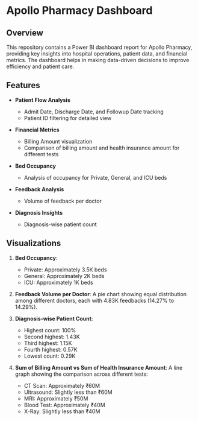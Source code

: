 # Apollo Pharmacy Dashboard

## Overview
This repository contains a Power BI dashboard report for Apollo Pharmacy, providing key insights into hospital operations, patient data, and financial metrics. The dashboard helps in making data-driven decisions to improve efficiency and patient care.

## Features
- **Patient Flow Analysis**
  - Admit Date, Discharge Date, and Followup Date tracking
  - Patient ID filtering for detailed view

- **Financial Metrics**
  - Billing Amount visualization
  - Comparison of billing amount and health insurance amount for different tests

- **Bed Occupancy**
  - Analysis of occupancy for Private, General, and ICU beds

- **Feedback Analysis**
  - Volume of feedback per doctor

- **Diagnosis Insights**
  - Diagnosis-wise patient count

## Visualizations
1. **Bed Occupancy**:
   - Private: Approximately 3.5K beds
   - General: Approximately 2K beds
   - ICU: Approximately 1K beds

2. **Feedback Volume per Doctor**: A pie chart showing equal distribution among different doctors, each with 4.83K feedbacks (14.27% to 14.29%).

3. **Diagnosis-wise Patient Count**:
   - Highest count: 100%
   - Second highest: 1.43K
   - Third highest: 1.15K
   - Fourth highest: 0.57K
   - Lowest count: 0.29K

4. **Sum of Billing Amount vs Sum of Health Insurance Amount**: A line graph showing the comparison across different tests:
   - CT Scan: Approximately ₹60M
   - Ultrasound: Slightly less than ₹60M
   - MRI: Approximately ₹50M
   - Blood Test: Approximately ₹40M
   - X-Ray: Slightly less than ₹40M
